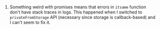 1. Something weird with promises means that errors in `itsame`
   function don't have stack traces in logs. This happened
   when I switched to `privateFromStorage` API (necessary
   since storage is callback-based) and I can't seem to fix it.

